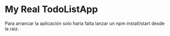 # My Real TodoListApp

Para arrancar la aplicación solo haria falta lanzar un npm install/start desde la raiz.